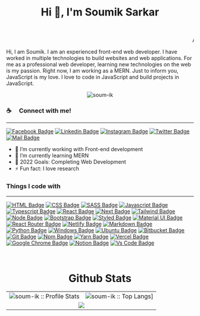 <h1 align="center">Hi 👋, I'm Soumik Sarkar</h1>
<br/>
<p align="center">
  
<marquee align="left">A passionate frontend developer from Bangladesh</marquee>
<br/>
<p align="left">Hi, I am Soumik. I am an experienced front-end web developer. I have worked in multiple technologies to build websites and web applications. For me as a professional web developer, learning new technologies on the web is my passion. Right now, I am working as a MERN. Just to inform you, JavaScript is my love. I love to code in JavaScript and build projects in JavaScript.
<p/>
</p>

<p align="center"> <img src="https://komarev.com/ghpvc/?username=soum-ik&label=Profile%20views&color=0e75b6&style=flat" alt="soum-ik" /> </p>

### :coffee: &emsp;Connect with me!
<hr/>

[![Facebook Badge](https://img.shields.io/badge/Facebook-1877F2?style=for-the-badge&logo=facebook&logoColor=white)](https://www.facebook.com/soumik.sarkar.16547)
[![Linkedin Badge](https://img.shields.io/badge/LinkedIn-0077B5?style=for-the-badge&logo=linkedin&logoColor=white)](https://www.linkedin.com/in/soumik-sarkar-a3b438290/) [![Instagram Badge](https://img.shields.io/badge/Instagram-E4405F?style=for-the-badge&logo=instagram&logoColor=white)](https://www.instagram.com/soumik.sarkar.16547/)
[![Twitter Badge](https://img.shields.io/badge/Twitter-1DA1F2?style=for-the-badge&logo=twitter&logoColor=white)](https://twitter.com/SOUMIK565218818)
[![Mail Badge](https://img.shields.io/badge/Gmail-D14836?style=for-the-badge&logo=gmail&logoColor=white)](mailto:sarkarsoumik215@gmail.com)


- 🔭 I’m currently working with Front-end development
- 🌱 I’m currently learning MERN
- 🥅 2022 Goals: Completing Web Development
- ⚡ Fun fact: I love research 

### Things I code with
<hr/>

[![HTML Badge](https://img.shields.io/badge/HTML5-E34F26?style=for-the-badge&logo=html5&logoColor=white)](https://github.com/raihanhosen011)
[![CSS Badge](https://img.shields.io/badge/CSS3-1572B6?style=for-the-badge&logo=css3&logoColor=white)](https://github.com/raihanhosen011)
[![SASS Badge](https://img.shields.io/badge/Sass-CC6699?style=for-the-badge&logo=sass&logoColor=white)](https://github.com/raihanhosen011)
[![Javascript Badge](https://img.shields.io/badge/JavaScript-F7DF1E?style=for-the-badge&logo=javascript&logoColor=black)](https://github.com/raihanhosen011)
[![Typescript Badge](https://img.shields.io/badge/typeScript-0078D6?style=for-the-badge&logo=typeScript&logoColor=white)](https://github.com/raihanhosen011)
[![React Badge](https://img.shields.io/badge/React-20232A?style=for-the-badge&logo=react&logoColor=61DAFB)](https://github.com/raihanhosen011)
[![Next Badge](https://img.shields.io/badge/NextJS-000?style=for-the-badge&logo=nextjs&logoColor=61DAFB)](https://github.com/raihanhosen011)
[![Tailwind Badge](https://img.shields.io/badge/Tailwind_CSS-38B2AC?style=for-the-badge&logo=tailwind-css&logoColor=white)](https://github.com/raihanhosen011)
[![Node Badge](https://img.shields.io/badge/Node.js-43853D?style=for-the-badge&logo=node.js&logoColor=white)](https://github.com/raihanhosen011)
[![Bootstrap Badge](https://img.shields.io/badge/Bootstrap-563D7C?style=for-the-badge&logo=bootstrap&logoColor=white)](https://github.com/raihanhosen011)
[![Styled Badge](https://img.shields.io/badge/styled--components-DB7093?style=for-the-badge&logo=styled-components&logoColor=white)](https://github.com/raihanhosen011)
[![Material UI Badge](https://img.shields.io/badge/Material--UI-0081CB?style=for-the-badge&logo=material-ui&logoColor=white)](https://github.com/raihanhosen011)
[![React Router Badge](https://img.shields.io/badge/React_Router-CA4245?style=for-the-badge&logo=react-router&logoColor=white)](https://github.com/raihanhosen011)
[![Netlify Badge](https://img.shields.io/badge/Netlify-00C7B7?style=for-the-badge&logo=netlify&logoColor=white)](https://github.com/raihanhosen011)
[![Markdown Badge](https://img.shields.io/badge/Markdown-000000?style=for-the-badge&logo=markdown&logoColor=white)](https://github.com/raihanhosen011)
[![Python Badge](https://img.shields.io/badge/Python-14354C?style=for-the-badge&logo=python&logoColor=white)](https://github.com/raihanhosen011)
[![Windows Badge](https://img.shields.io/badge/Windows-0078D6?style=for-the-badge&logo=windows&logoColor=white)](https://github.com/raihanhosen011)
[![Ubuntu Badge](https://img.shields.io/badge/Ubuntu-E95420?style=for-the-badge&logo=ubuntu&logoColor=white)](https://github.com/raihanhosen011)
[![Bitbucket Badge](https://img.shields.io/badge/Bitbucket-330F63?style=for-the-badge&logo=bitbucket&logoColor=white)](https://github.com/raihanhosen011)
[![Git Badge](https://img.shields.io/badge/git-f34f29?style=for-the-badge&logo=git&logoColor=white)](https://github.com/raihanhosen011)
[![Npm Badge](https://img.shields.io/badge/npm-d7141a?style=for-the-badge&logo=npm&logoColor=white)](https://github.com/raihanhosen011)
[![Yarn Badge](https://img.shields.io/badge/yarn-0078D6?style=for-the-badge&logo=yarn&logoColor=white)](https://github.com/raihanhosen011)
[![Vercel Badge](https://img.shields.io/badge/vercel-000?style=for-the-badge&logo=vercel&logoColor=white)](https://github.com/raihanhosen011)
[![Google Chrome Badge](https://img.shields.io/badge/google_chrome-556532?style=for-the-badge&logo=googlechrome&logoColor=white)](https://github.com/raihanhosen011)
[![Notion Badge](https://img.shields.io/badge/notion-000?style=for-the-badge&logo=notion&logoColor=white)](https://github.com/raihanhosen011)
[![Vs Code Badge](https://img.shields.io/badge/Visual_Studio_Code-0078D6?style=for-the-badge&logo=visualstudiocode&logoColor=white)](https://github.com/raihanhosen011)


<br/>

<p align="center">
<table align="center">
  <h1 align="center">Github Stats</h1>
  <tr>
    <td colspan="1"><img alt="soum-ik :: Profile Stats"
        src="https://github-readme-stats.vercel.app/api?username=soum-ik&theme=blue-green&amp;show_icons=true&amp;count_private=true&amp;hide_border=true" />
    </td>
    <td colspan="2"><img alt="soum-ik :: Top Langs]"
        src="https://github-readme-stats.vercel.app/api/top-langs/?username=soum-ik&langs_count=14&theme=blue-green&layout=compact&hide=html">
    </td>
  </tr>
  <tr>
    <td colspan="3" align="center"><img align="center"
        src="https://github-readme-streak-stats.herokuapp.com?user=soum-ik&theme=blue-green&hide_border=true">
    </td>
  </tr>
</table>
</p>
